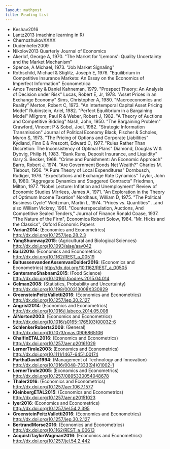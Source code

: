 ```yaml
---
layout: mathpost
title: Reading List
---
```


* Keshav2016
* Lantz2013 (machine learning in R)
* ChernozhukovXXXX
* Dudenhefer2009
* Nikolov2013 Quarterly Journal of Economics
* Akerlof, George A, 1970. "The Market for 'Lemons': Quality Uncertainty and the Market Mechanism"
* Spence, A Michael, 1973. "Job Market Signaling" 
* Rothschild, Michael & Stiglitz, Joseph E, 1976. "Equilibrium in Competitive Insurance Markets: An Essay on the Economics of Imperfect Information" Econometrica
* Amos Tversky & Daniel Kahneman, 1979. "Prospect Theory: An Analysis of Decision under Risk"
Lucas, Robert E, Jr, 1978. "Asset Prices in an Exchange Economy"
Sims, Christopher A, 1980. "Macroeconomics and Reality" 
Merton, Robert C, 1973. "An Intertemporal Capital Asset Pricing Model" 
Rubinstein, Ariel, 1982. "Perfect Equilibrium in a Bargaining Model" 
Milgrom, Paul R & Weber, Robert J, 1982. "A Theory of Auctions and Competitive Bidding"
Nash, John, 1950. "The Bargaining Problem" 
Crawford, Vincent P & Sobel, Joel, 1982. "Strategic Information Transmission"
Journal of Political Economy
Black, Fischer & Scholes, Myron S, 1973. "The Pricing of Options and Corporate Liabilities"
Kydland, Finn E & Prescott, Edward C, 1977. "Rules Rather Than Discretion: The Inconsistency of Optimal Plans"
Diamond, Douglas W & Dybvig, Philip H, 1983. "Bank Runs, Deposit Insurance, and Liquidity"
Gary S. Becker, 1968. "Crime and Punishment: An Economic Approach"
Barro, Robert J, 1974. "Are Government Bonds Net Wealth?"
Charles M. Tiebout, 1956. "A Pure Theory of Local Expenditures"
Dornbusch, Rudiger, 1976. "Expectations and Exchange Rate Dynamics"
Taylor, John B, 1980. "Aggregate Dynamics and Staggered Contracts"
Friedman, Milton, 1977. "Nobel Lecture: Inflation and Unemployment"
Review of Economic Studies
Mirrlees, James A, 1971. "An Exploration in the Theory of Optimum Income Taxation"
Nordhaus, William D, 1975. "The Political Business Cycle"
Weitzman, Martin L, 1974. "Prices vs. Quantities" 
...and also
William Vickrey, 1961. "Counterspeculation, Auctions, And Competitive Sealed Tenders," Journal of Finance
Ronald Coase, 1937. "The Nature of the Firm", Economica
Robert Solow, 1984. "Mr. Hicks and the Classics", Oxford Economic Papers
* **Varian2014**: (Economics and Econometrics) http://dx.doi.org/10.1257/jep.28.2.3
* **YangShumway2015**: (Agricultural and Biological Sciences) http://dx.doi.org/10.1093/ajae/aav042
* **BaiLi2016**: (Economics and Econometrics) http://dx.doi.org/10.1162/REST_a_00519
* **BaltussenvandenAssemvanDolder2016**: (Economics and Econometrics) http://dx.doi.org/10.1162/REST_a_00505
* **SanteramoShabnam2015**: (Food Science) http://dx.doi.org/10.1016/j.foodres.2015.04.014
* **Gelman2008**: (Statistics, Probability and Uncertainty) http://dx.doi.org/10.1198/000313008X330829
* **GreensteinPeitzValletti2016**: (Economics and Econometrics) http://dx.doi.org/10.1257/jep.30.2.127
* **Angrist2014**: (Economics and Econometrics) http://dx.doi.org/10.1016/j.labeco.2014.05.008
* **AiNorton2003**: (Economics and Econometrics) http://dx.doi.org/10.1016/s0165-1765(03)00032-6
* **SchlenkerRoberts2009**: (General) http://dx.doi.org/10.1073/pnas.0906865106
* **ChalfinETAL2016**: (Economics and Econometrics) http://dx.doi.org/10.1257/aer.p20161029
* **LernerTirole2003**: (Economics and Econometrics) http://dx.doi.org/10.1111/1467-6451.00174
* **ParthaDavid1994**: (Management of Technology and Innovation) http://dx.doi.org/10.1016/0048-7333(94)01002-1
* **LernerTirole2005**: (Economics and Econometrics) http://dx.doi.org/10.1257/0895330054048678
* **Thaler2016**: (Economics and Econometrics) http://dx.doi.org/10.1257/aer.106.7.1577
* **KleinbergETAL2015**: (Economics and Econometrics) http://dx.doi.org/10.1257/aer.p20151023
* **Iyer2016**: (Economics and Econometrics) http://dx.doi.org/10.1257/jel.54.2.395
* **GreensteinPeitzValletti2016**: (Economics and Econometrics) http://dx.doi.org/10.1257/jep.30.2.127
* **BertrandMorse2016**: (Economics and Econometrics) http://dx.doi.org/10.1162/REST_a_00613
* **AcquistiTaylorWagman2016**: (Economics and Econometrics) http://dx.doi.org/10.1257/jel.54.2.442
